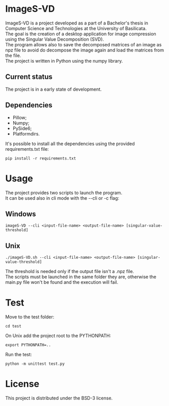 # ImageS-VD
ImageS-VD is a project developed as a part of a Bachelor's thesis in Computer Science and Technologies at the University of Basilicata.<br/>
The goal is the creation of a desktop application for image compression using the Singular Value Decomposition (SVD).<br/>
The program allows also to save the decomposed matrices of an image as npz file to avoid do decompose the image again and load the matrices from the file.<br/>
The project is written in Python using the numpy library.

## Current status
The project is in a early state of development.

## Dependencies
- Pillow;
- Numpy;
- PySide6;
- Platformdirs.

It's possible to install all the dependencies using the provided requirements.txt file:
```
pip install -r requirements.txt
```

# Usage
The project provides two scripts to launch the program.<br/>
It can be used also in cli mode with the --cli or -c flag:
## Windows
```
imageS-VD --cli <input-file-name> <output-file-name> [singular-value-threshold]
```
## Unix
```
./imageS-VD.sh --cli <input-file-name> <output-file-name> [singular-value-threshold]
```
The threshold is needed only if the output file isn't a .npz file.<br/>
The scripts must be launched in the same folder they are, otherwise the main.py file won't be found and the execution will fail.
# Test
Move to the test folder:
```
cd test

```
On Unix add the project root to the PYTHONPATH:
```
export PYTHONPATH=..
```
Run the test:
```
python -m unittest test.py
```
# License
This project is distributed under the BSD-3 license.
